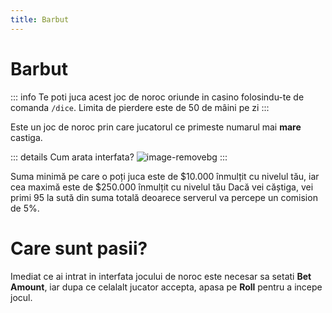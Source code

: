 ```yaml
---
title: Barbut
---
```

# Barbut
::: info
Te poti juca acest joc de noroc oriunde in casino folosindu-te de comanda `/dice`.
Limita de pierdere este de 50 de mâini pe zi
:::

Este un joc de noroc prin care jucatorul ce primeste numarul mai **mare** castiga.

::: details Cum arata interfata?
![image-removebg](https://github.com/Alexander-AIM/wiki/assets/157987605/bced358f-0678-4065-a895-6986a040f3d8)
:::

Suma minimă pe care o poți juca este de $10.000 înmulțit cu nivelul tău, iar cea maximă este de $250.000 înmulțit cu nivelul tău
Dacă vei căștiga, vei primi 95 la sută din suma totală deoarece serverul va percepe un comision de 5%.

# Care sunt pasii?

Imediat ce ai intrat in interfata jocului de noroc este necesar sa setati **Bet Amount**, iar dupa ce celalalt jucator accepta, apasa pe **Roll** pentru a incepe jocul.

